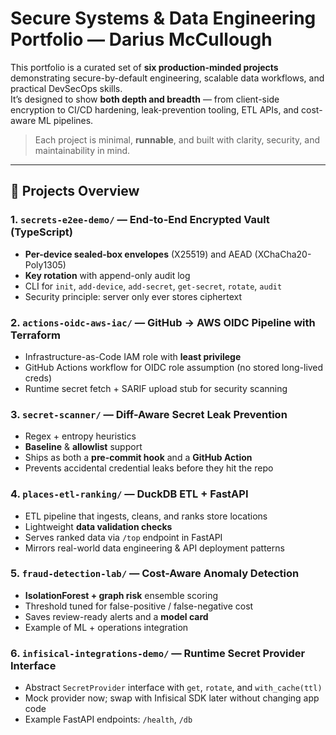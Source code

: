 # Secure Systems & Data Engineering Portfolio — Darius McCullough

This portfolio is a curated set of **six production-minded projects** demonstrating secure-by-default engineering, scalable data workflows, and practical DevSecOps skills.  
It’s designed to show **both depth and breadth** — from client-side encryption to CI/CD hardening, leak-prevention tooling, ETL APIs, and cost-aware ML pipelines.

> Each project is minimal, **runnable**, and built with clarity, security, and maintainability in mind.

---

## 📂 Projects Overview

### 1. **`secrets-e2ee-demo/`** — End-to-End Encrypted Vault (TypeScript)
- **Per-device sealed-box envelopes** (X25519) and AEAD (XChaCha20-Poly1305)
- **Key rotation** with append-only audit log
- CLI for `init`, `add-device`, `add-secret`, `get-secret`, `rotate`, `audit`
- Security principle: server only ever stores ciphertext

### 2. **`actions-oidc-aws-iac/`** — GitHub → AWS OIDC Pipeline with Terraform
- Infrastructure-as-Code IAM role with **least privilege**
- GitHub Actions workflow for OIDC role assumption (no stored long-lived creds)
- Runtime secret fetch + SARIF upload stub for security scanning

### 3. **`secret-scanner/`** — Diff-Aware Secret Leak Prevention
- Regex + entropy heuristics
- **Baseline** & **allowlist** support
- Ships as both a **pre-commit hook** and a **GitHub Action**
- Prevents accidental credential leaks before they hit the repo

### 4. **`places-etl-ranking/`** — DuckDB ETL + FastAPI
- ETL pipeline that ingests, cleans, and ranks store locations
- Lightweight **data validation checks**
- Serves ranked data via `/top` endpoint in FastAPI
- Mirrors real-world data engineering & API deployment patterns

### 5. **`fraud-detection-lab/`** — Cost-Aware Anomaly Detection
- **IsolationForest + graph risk** ensemble scoring
- Threshold tuned for false-positive / false-negative cost
- Saves review-ready alerts and a **model card**
- Example of ML + operations integration

### 6. **`infisical-integrations-demo/`** — Runtime Secret Provider Interface
- Abstract `SecretProvider` interface with `get`, `rotate`, and `with_cache(ttl)`
- Mock provider now; swap with Infisical SDK later without changing app code
- Example FastAPI endpoints: `/health`, `/db`

